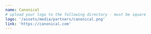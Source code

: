 ```yaml
---
name: Canonical
# upload your logo to the following directory - must be square
logo: '/assets/media/partners/canonical.png'
link: 'https://canonical.com'
---
```


